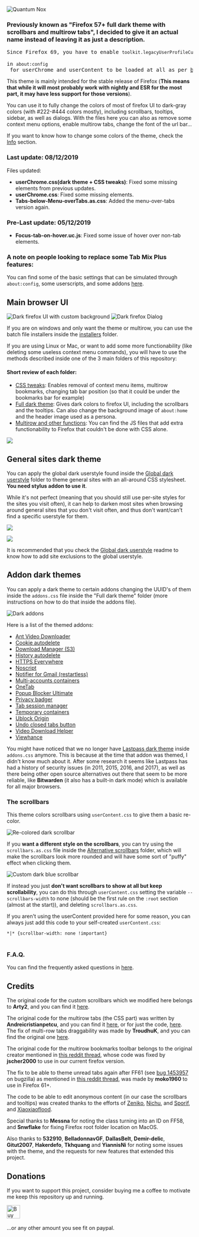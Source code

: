 <img src="https://i.imgur.com/F7qziom.png" title="Quantum Nox"/>

<h3>Previously known as "Firefox 57+ full dark theme with scrollbars and multirow tabs", I decided to give it an actual name instead of leaving it as just a description.</h3>
<pre>Since Firefox 69, you have to enable <code>toolkit.legacyUserProfileCustomizations.stylesheets</code> 
in <code>about:config</code> for userChrome and userContent to be loaded at all as per <a href="https://bugzilla.mozilla.org/show_bug.cgi?id=1541233#c35">bug #1541233</a>.</pre>

<p>This theme is mainly intended for the stable release of Firefox (<b>This means that while it will most probably work with nightly and ESR for the most part, it may have less support for those versions</b>).</p>
<p>You can use it to fully change the colors of most of firefox UI to dark-gray colors (with #222-#444 colors mostly), including scrollbars, tooltips, sidebar, as well as dialogs. With the files here you can also as remove some context menu options, enable multirow tabs, change the font of the url bar...</p>

<p>If you want to know how to change some colors of the theme, check the <a href="https://github.com/Izheil/Quantum-Nox-Firefox-Dark-Full-Theme/tree/master/Info#Editting CSS files">Info</a> section.</p>

<h3>Last update: <b>08/12/2019</b></h3>
<p>Files updated:</p>
<ul>
	<li><b>userChrome.css(dark theme + CSS tweaks)</b>: Fixed some missing elements from previous updates.</li>
	<li><b>userChrome.css</b>: Fixed some missing elements.</li>
	<li><b>Tabs-below-Menu-overTabs.as.css</b>: Added the menu-over-tabs version again.</li>
</ul>
<h3>Pre-Last update: <b>05/12/2019</b></h3>
<ul>
	<li><b>Focus-tab-on-hover.uc.js</b>: Fixed some issue of hover over non-tab elements.</li>
</ul>

<h3>A note on people looking to replace some Tab Mix Plus features:</h3>
<p>You can find some of the basic settings that can be simulated through <code>about:config</code>, some userscripts, and some addons <a href="https://github.com/Izheil/Quantum-Nox-Firefox-Dark-Full-Theme/tree/master/Info#Replacing-some-Tab-Mix-Plus-features">here</a>.</p>

<h2>Main browser UI</h2>
<img src="https://i.imgur.com/zNKhEV6.png" title="Dark firefox UI with custom background" />
<img src="https://i.imgur.com/q8MhDSX.png" title="Dark firefox Dialog" />

<p>If you are on windows and only want the theme or multirow, you can use the batch file installers inside the <a href="https://github.com/Izheil/Quantum-Nox-Firefox-Dark-Full-Theme/tree/master/Installers">installers</a> folder.</p> 

<p>If you are using Linux or Mac, or want to add some more functionability (like deleting some useless context menu commands), you will have to use the methods described inside one of the 3 main folders of this repository:</p>

<h4>Short review of each folder:</h4>
<ul>
  <li><a href="https://github.com/Izheil/Quantum-Nox-Firefox-Dark-Full-Theme/tree/master/CSS%20tweaks">CSS tweaks</a>: Enables removal of context menu items, multirow bookmarks, changing tab bar position (so that it could be under the bookmarks bar for example)</li>
  <li><a href="https://github.com/Izheil/Quantum-Nox-Firefox-Dark-Full-Theme/tree/master/Full%20dark%20theme">Full dark theme</a>: Gives dark colors to firefox UI, including the scrollbars and the tooltips. Can also change the background image of <code>about:home</code> and the header image used as a persona.</li>
  <li><a href="https://github.com/Izheil/Quantum-Nox-Firefox-Dark-Full-Theme/tree/master/Multirow%20and%20other%20functions">Multirow and other functions</a>: You can find the JS files that add extra functionability to Firefox that couldn't be done with CSS alone.</li>
</ul>

<img src="https://i.imgur.com/OhKiBCI.png">

<h2>General sites dark theme</h2>
<p>You can apply the global dark userstyle found inside the <a href="https://github.com/Izheil/Quantum-Nox-Firefox-Dark-Full-Theme/tree/master/Global%20dark%20userstyle">Global dark userstyle</a> folder to theme general sites with an all-around CSS stylesheet. <b>You need stylus addon to use it</b>.</p>

<p>While it's not perfect (meaning that you should still use per-site styles for the sites you visit often), it can help to darken most sites when browsing around general sites that you don't visit often, and thus don't want/can't find a specific userstyle for them.</p>
<img src="https://i.imgur.com/mbeHNQp.png">

<a href="https://raw.githubusercontent.com/Izheil/Quantum-Nox-Firefox-Dark-Full-Theme/master/Global%20dark%20userstyle/Quantum%20Nox%20-%20Global%20dark%20style.user.css"><img src="https://img.shields.io/badge/Install%20directly%20with-Stylus-00adad.svg"></a>

<p>It is recommended that you check the <a href="https://github.com/Izheil/Quantum-Nox-Firefox-Dark-Full-Theme/tree/master/Global%20dark%20userstyle">Global dark userstyle</a> readme to know how to add site exclusions to the global userstyle.</p>

<h2>Addon dark themes</h2>
<p>You can apply a dark theme to certain addons changing the UUID's of them inside the <code>addons.css</code> file inside the "Full dark theme" folder (more instructions on how to do that inside the addons file).</p>
<img src="https://i.imgur.com/bEleqP7.png" title="Dark addons" />
<p>Here is a list of the themed addons:</p>
<ul>
	<li><a href="https://addons.mozilla.org/es/firefox/addon/video-downloader-player/">Ant Video Downloader</a></li>
	<li><a href="https://addons.mozilla.org/es/firefox/addon/cookie-autodelete/">Cookie autodelete</a></li>
	<li><a href="https://addons.mozilla.org/es/firefox/addon/s3download-statusbar/">Download Manager (S3)</a></li>
	<li><a href="https://addons.mozilla.org/es/firefox/addon/history-autodelete/">History autodelete</a></li>
	<li><a href="https://addons.mozilla.org/es/firefox/addon/https-everywhere/">HTTPS Everywhere</a></li>
	<li><a href="https://addons.mozilla.org/es/firefox/addon/noscript/">Noscript</a></li>
	<li><a href="https://addons.mozilla.org/en-US/firefox/addon/gmail-notifier-restartless/">Notifier for Gmail (restartless)</a></li>
	<li><a href="https://addons.mozilla.org/es/firefox/addon/multi-account-containers/">Multi-accounts containers</a></li>
	<li><a href="https://addons.mozilla.org/es/firefox/addon/onetab/">OneTab</a></li>
	<li><a href="https://addons.mozilla.org/en-US/firefox/addon/popup-blocker-ultimate/">Popup Blocker Ultimate</a></li>
	<li><a href="https://addons.mozilla.org/es/firefox/addon/privacy-badger17/">Privacy badger</a></li>
	<li><a href="https://addons.mozilla.org/es/firefox/addon/tab-session-manager/">Tab session manager</a></li>
	<li><a href="https://addons.mozilla.org/es/firefox/addon/temporary-containers/">Temporary containers</a></li>
	<li><a href="https://addons.mozilla.org/es/firefox/addon/ublock-origin/">Ublock Origin</a></li>
	<li><a href="https://addons.mozilla.org/es/firefox/addon/undo-closed-tabs-revived/">Undo closed tabs button</a></li>
	<li><a href="https://addons.mozilla.org/es/firefox/addon/video-downloadhelper/">Video Download Helper</a></li> 
	<li><a href="https://addons.mozilla.org/es/firefox/addon/viewhance/">Viewhance</a></li>
</ul>

<p>You might have noticed that we no longer have <a href="https://gist.github.com/Izheil/49db523ee66d88995401bb6844605763">Lastpass dark theme</a> inside <code>addons.css</code> anymore. This is because at the time that addon was themed, I didn't know much about it. After some research it seems like Lastpass has had a history of security issues (in 2011, 2015, 2016, and 2017), as well as there being other open source alternatives out there that seem to be more reliable, like <b>Bitwarden</b> (it also has a built-in dark mode) which is available for all major browsers.</p>

<h3>The scrollbars</h3>

<p>This theme colors scrollbars using <code>userContent.css</code> to give them a basic re-color.</p> 
<img src="https://i.imgur.com/hqwoq9n.png" title="Re-colored dark scrollbar" />

<p>If you <b>want a different style on the scrollbars</b>, you can try using the <code>scrollbars.as.css</code> file inside the <a href="https://github.com/Izheil/Quantum-Nox-Firefox-Dark-Full-Theme/tree/master/Full%20dark%20theme/Alternative%20scrollbars%20%26%20tooltips/Alternative%20scrollbars">Alternative scrollbars</a> folder, which will make the scrollbars look more rounded and will have some sort of "puffy" effect when clicking them.</p>
<img src="https://i.imgur.com/sOHN1ds.gif" title="Custom dark blue scrollbar" />

<p>If instead you just <b>don't want scrollbars to show at all but keep scrollability</b>, you can do this through <code>userContent.css</code> setting the variable <code>--scrollbars-width</code> to none (should be the first rule on the <code>:root</code> section (almost at the start)), and deleting <code>scrollbars.as.css</code>.</p>
<p>If you aren't using the userContent provided here for some reason, you can always just add this code to your self-created <code>userContent.css</code>:</p><code>*|* {scrollbar-width: none !important}</code>
<br /><br />

<h3>F.A.Q.</h3>
<p>You can find the frequently asked questions in <a href="https://github.com/Izheil/Quantum-Nox-Firefox-Dark-Full-Theme/tree/master/Info#Frequently-asked-questions">here</a>.</p>

<h2>Credits</h2>
<p>The original code for the custom scrollbars which we modified here belongs to <b>Arty2</b>, and you can find it <a href="https://gist.github.com/Arty2/fdf19aea2c601032410516f059d58eb1">here</a>.
<p>The original code for the multirow tabs (the CSS part) was written by <b>Andreicristianpetcu</b>, and you can find it <a href="https://discourse.mozilla.org/t/tabs-in-two-or-more-rows-like-tabmixpro-in-quantum/21657/2">here</a>, or for just the code, <a href="https://github.com/andreicristianpetcu/UserChrome-Tweaks/blob/09fa38a304af88b685f4086bc8ea9997dd7db0fd/tabs/multi_row_tabs_firefox_v57.css">here</a>. The fix of multi-row tabs draggability was made by <b>TroudhuK</b>, and you can find the original one <a href="https://github.com/TroudhuK/userChrome.js/blob/patch-1/Firefox-57/Mehrzeilige-Tableiste/MultiRowTabLiteforFx.uc.js">here</a>.</p>
<p>The original code for the multirow bookmarks toolbar belongs to the original creator mentioned in <a href="https://www.reddit.com/r/firefox/comments/75wya9/multiple_row_bookmark_toolbar_for_firefox_5758/">this reddit thread</a>, whose code was fixed by <b>jscher2000</b> to use in our current firefox version.</p>
<p>The fix to be able to theme unread tabs again after FF61 (see <a href="https://bugzilla.mozilla.org/show_bug.cgi?format=default&id=1453957">bug 1453957</a> on bugzilla) as mentioned in <a href="https://www.reddit.com/r/FirefoxCSS/comments/8yruy8/tabbrowsertabunread_backgroundimage/">this reddit thread</a>, was made by <b>moko1960</b> to use in Firefox 61+.</p>
<p>The code to be able to edit anonymous content (in our case the scrollbars and tooltips) was created thanks to the efforts of <a href="http://mozilla.zeniko.ch/userchrome.js.html">Zeniko</a>, <a href="https://github.com/nuchi/firefox-quantum-userchromejs">Nichu</a>, and <a href="https://github.com/Sporif/firefox-quantum-userchromejs">Sporif</a>, and <a href="https://github.com/xiaoxiaoflood/firefox-scripts">Xiaoxiaoflood</a>.
<p>Special thanks to <b>Messna</b> for noting the class turning into an ID on FF58, and <b>Snwflake</b> for fixing Firefox root folder location on MacOS.</p>
<p>Also thanks to <b>532910</b>, <b>BelladonnavGF</b>, <b>DallasBelt</b>, <b>Demir-delic</b>, <b>Gitut2007</b>, <b>Hakerdefo</b>, <b>Tkhquang</b> and <b>YiannisNi</b> for noting some issues with the theme, and the requests for new features that extended this project.</p>

<h2>Donations</h2>
<p>If you want to support this project, consider buying me a coffee to motivate me keep this repository up and running.</p>
​
<a href='https://ko-fi.com/K3K4TQ97' target='_blank'><img height='36' style='border:0px;height:36px;' src='https://az743702.vo.msecnd.net/cdn/kofi2.png?v=2' border='0' alt='Buy Me a Coffee at ko-fi.com' /></a>

<p>...or any other amount you see fit on paypal.</p>

<a href="https://www.paypal.com/cgi-bin/webscr?cmd=_s-xclick&hosted_button_id=BMUFYBSRA7ENL&source=url"><img alt="" border="0" src="https://www.paypalobjects.com/webstatic/mktg/logo/pp_cc_mark_74x46.jpg"/></a>
